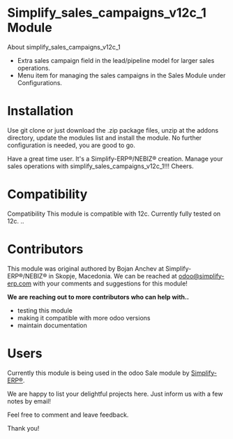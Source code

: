 # Simplify_sales_campaigns_v12c_1 Module

About simplify_sales_campaigns_v12c_1

- Extra sales campaign field in the lead/pipeline model for larger sales operations.
- Menu item for managing the sales campaigns in the Sales Module under Configurations.

# Installation

Use git clone or just download the .zip package files, unzip at the addons directory, update the modules list and
install the module. No further configuration is needed, you are good to go.

Have a great time user. It's a Simplify-ERP®/NEBIZ® creation. Manage your sales operations with simplify_sales_campaigns_v12c_1!!! Cheers.

# Compatibility

Compatibility This module is compatible with 12c. Currently fully tested on 12c. ..

# Contributors

This module was original authored by Bojan Anchev at Simplify-ERP®/NEBIZ® in Skopje, Macedonia. We can
be reached at odoo@simplify-erp.com with your comments and suggestions for this module!

**We are reaching out to more contributors who can help with..**

- testing this module
- making it compatible with more odoo versions
- maintain documentation

# Users

Currently this module is being used in the odoo Sale module by [Simplify-ERP®](#simplify-erp.com).

We are happy to list your delightful projects here. Just inform us with a few notes by email!

Feel free to comment and leave feedback.

Thank you!
